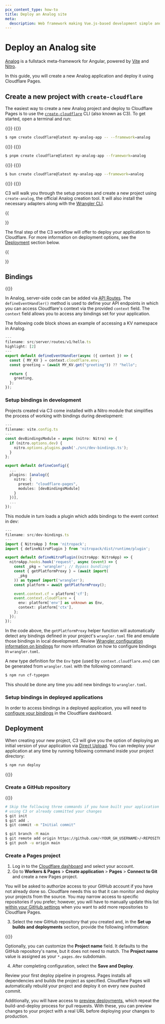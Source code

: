 ```yaml
---
pcx_content_type: how-to
title: Deploy an Analog site
meta:
  description: Web framework making Vue.js-based development simple and powerful.
---
```


# Deploy an Analog site

[Analog](https://analogjs.org/) is a fullstack meta-framework for Angular, powered by [Vite](https://vitejs.dev/) and [Nitro](https://nitro.unjs.io/).

In this guide, you will create a new Analog application and deploy it using Cloudflare Pages.

## Create a new project with `create-cloudflare`

The easiest way to create a new Analog project and deploy to Cloudflare Pages is to use the [`create-cloudflare`](https://www.npmjs.com/package/create-cloudflare) CLI (also known as C3). To get started, open a terminal and run:

{{<tabs labels="npm | pnpm | bun">}}
{{<tab label="npm" default="true">}}

```sh
$ npm create cloudflare@latest my-analog-app -- --framework=analog
```

{{</tab>}}
{{<tab label="pnpm">}}

```sh
$ pnpm create cloudflare@latest my-analog-app --framework=analog
```

{{</tab>}}
{{<tab label="bun">}}

```sh
$ bun create cloudflare@latest my-analog-app --framework=analog
```

{{</tab>}}
{{</tabs>}}

C3 will walk you through the setup process and create a new project using `create-analog`, the official Analog creation tool. It will also install the necessary adapters along with the [Wrangler CLI](/workers/wrangler/install-and-update/#check-your-wrangler-version).

{{<Aside type="note" header="Deployment">}}

The final step of the C3 workflow will offer to deploy your application to Cloudflare. For more information on deployment options, see the [Deployment](#deployment) section below.

{{</Aside>}}

## Bindings

{{<render file="/_framework-guides/_bindings_definition.md">}}

In Analog, server-side code can be added via [API Routes](https://analogjs.org/docs/features/api/overview). The `defineEventHandler()` method is used to define your API endpoints in which you can access Cloudflare's context via the provided `context` field. The `context` field allows you to access any bindings set for your application.

The following code block shows an example of accessing a KV namespace in Analog.

```typescript
---
filename: src/server/routes/v1/hello.ts
highlight: [2]
---
export default defineEventHandler(async ({ context }) => {
  const { MY_KV } = context.cloudflare.env;
  const greeting = (await MY_KV.get("greeting")) ?? "hello";

  return {
    greeting,
  };
});
```

### Setup bindings in development

Projects created via C3 come installed with a Nitro module that simplifies the process of working with bindings during development:

```typescript
---
filename: vite.config.ts
---
const devBindingsModule = async (nitro: Nitro) => {
  if (nitro.options.dev) {
    nitro.options.plugins.push('./src/dev-bindings.ts');
  }
};

export default defineConfig({
  ...
  plugins: [analog({
    nitro: {
      preset: "cloudflare-pages",
      modules: [devBindingsModule]
    }
  })],
  ...
});
```

This module in turn loads a plugin which adds bindings to the event context in dev:

```typescript
---
filename: src/dev-bindings.ts
---
import { NitroApp } from 'nitropack';
import { defineNitroPlugin } from 'nitropack/dist/runtime/plugin';

export default defineNitroPlugin((nitroApp: NitroApp) => {
  nitroApp.hooks.hook('request', async (event) => {
    const _pkg = 'wrangler'; // Bypass bundling!
    const { getPlatformProxy } = (await import(
      _pkg
    )) as typeof import('wrangler');
    const platform = await getPlatformProxy();

    event.context.cf = platform['cf'];
    event.context.cloudflare = {
      env: platform['env'] as unknown as Env,
      context: platform['ctx'],
    };
  });
});
```

In the code above, the `getPlatformProxy` helper function will automatically detect any bindings defined in your project's `wrangler.toml` file and emulate those bindings in local development. Review [Wrangler configuration information on bindings](/workers/wrangler/configuration/#bindings) for more information on how to configure bindings in `wrangler.toml`.

A new type definition for the `Env` type (used by `context.cloudflare.env`) can be generated from `wrangler.toml` with the following command:

```sh
$ npm run cf-typegen
```

This should be done any time you add new bindings to `wrangler.toml`.

### Setup bindings in deployed applications

In order to access bindings in a deployed application, you will need to [configure your bindings](/pages/functions/bindings/) in the Cloudflare dashboard.

## Deployment

When creating your new project, C3 will give you the option of deploying an initial version of your application via [Direct Upload](/pages/how-to/use-direct-upload-with-continuous-integration/). You can redeploy your application at any time by running following command inside your project directory:

```sh
$ npm run deploy
```

{{<render file="/_framework-guides/_git-integration.md">}}

### Create a GitHub repository

{{<render file="/_framework-guides/_create-gh-repo.md">}}

```sh
# Skip the following three commands if you have built your application
# using C3 or already committed your changes
$ git init
$ git add .
$ git commit -m "Initial commit"

$ git branch -M main
$ git remote add origin https://github.com/<YOUR_GH_USERNAME>/<REPOSITORY_NAME>
$ git push -u origin main
```

### Create a Pages project

1. Log in to the [Cloudflare dashboard](https://dash.cloudflare.com/) and select your account.
2. Go to **Workers & Pages** > **Create application** > **Pages** > **Connect to Git** and create a new Pages project.

You will be asked to authorize access to your GitHub account if you have not already done so. Cloudflare needs this so that it can monitor and deploy your projects from the source. You may narrow access to specific repositories if you prefer; however, you will have to manually update this list [within your GitHub settings](https://github.com/settings/installations) when you want to add more repositories to Cloudflare Pages.

3. Select the new GitHub repository that you created and, in the **Set up builds and deployments** section, provide the following information:

{{<pages-build-preset framework="analog">}}

Optionally, you can customize the **Project name** field. It defaults to the GitHub repository's name, but it does not need to match. The **Project name** value is assigned as your `*.pages.dev` subdomain.

4. After completing configuration, select the **Save and Deploy**.

Review your first deploy pipeline in progress. Pages installs all dependencies and builds the project as specified. Cloudflare Pages will automatically rebuild your project and deploy it on every new pushed commit.

Additionally, you will have access to [preview deployments](/pages/configuration/preview-deployments/), which repeat the build-and-deploy process for pull requests. With these, you can preview changes to your project with a real URL before deploying your changes to production.
